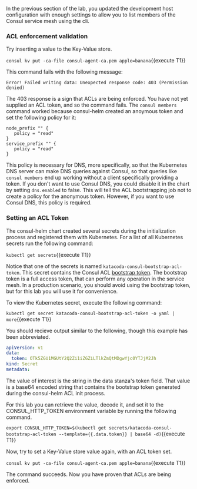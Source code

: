 In the previous section of the lab, you updated the development host configuration with
enough settings to allow you to list members of the Consul service mesh using the cli.

### ACL enforcement validation
Try inserting a value to the Key-Value store.

`consul kv put -ca-file consul-agent-ca.pem apple=banana`{{execute T1}}

This command fails with the following message:

`Error! Failed writing data: Unexpected response code: 403 (Permission denied)`

The 403 response is a sign that ACLs are being enforced. You have not yet supplied
an ACL token, and so the command fails. The `consul members` command worked because
consul-helm created an anoymous token and set the following policy for it:

```hcl
node_prefix "" {
   policy = "read"
}
service_prefix "" {
   policy = "read"
}
```

This policy is necessary for DNS, more specifically, so that the Kubernetes DNS server can
make DNS queries against Consul, so that queries like `consul members` end up working
without a client specifically providing a token. If you don't want to use Consul DNS,
you could disable it in the chart by setting `dns.enabled` to false. This will tell
the ACL bootstrapping job not to create a policy for the anonymous token. However, if
you want to use Consul DNS, this policy is required.

### Setting an ACL Token

The consul-helm chart created several secrets during the initialization process and
registered them with Kubernetes. For a list of all Kubernetes secrets run the following
command:

`kubectl get secrets`{{execute T1}}


Notice that one of the secrets is named `katacoda-consul-bootstrap-acl-token`. This
secret contains the Consul ACL [bootstrap token](https://learn.hashicorp.com/consul/day-0/acl-guide).
The bootstrap token is a full access token, that can perform any operation in the
service mesh. In a production scenario, you should avoid using the bootstrap token,
but for this lab you will use it for convenience.

To view the Kubernetes secret, execute the following command:

`kubectl get secret katacoda-consul-bootstrap-acl-token -o yaml | more`{{execute T1}}

You should recieve output similar to the following, though this example has been abbreviated.

```yaml
apiVersion: v1
data:
  token: OTk5ZGU1MGUtY2Q2Zi1iZGZiLTlkZmQtMDgwYjc0YTJjM2Jh
kind: Secret
metadata:
```

The value of interest is the string in the data stanza's token field. That value is a base64
encoded string that contains the bootstrap token generated during the consul-helm ACL init
process.

For this lab you can retrieve the value, decode it, and set it to the CONSUL_HTTP_TOKEN
environment variable by running the following command.

`export CONSUL_HTTP_TOKEN=$(kubectl get secrets/katacoda-consul-bootstrap-acl-token --template={{.data.token}} | base64 -d)`{{execute T1}}

Now, try to set a Key-Value store value again, with an ACL token set.

`consul kv put -ca-file consul-agent-ca.pem apple=banana`{{execute T1}}

The command succeeds. Now you have proven that ACLs are being enforced.
